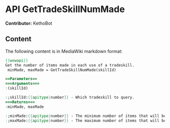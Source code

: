 # API GetTradeSkillNumMade

**Contributor:** KethoBot

## Content

The following content is in MediaWiki markdown format:

```mediawiki
{{wowapi}}
Get the number of items made in each use of a tradeskill.
 minMade, maxMade = GetTradeSkillNumMade(skillId)

==Parameters==
===Arguments===
:(skillId)

:;skillId:{{apitype|number}} - Which tradeskill to query.
===Returns===
:minMade, maxMade

:;minMade:{{apitype|number}} - The minimum number of items that will be made.
:;maxMade:{{apitype|number}} - The maximum number of items that will be made.
```